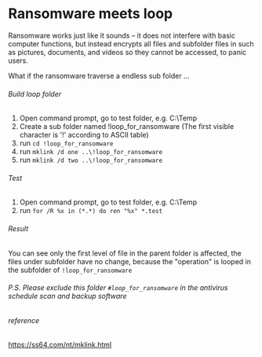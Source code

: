 # Ransomware meets loop

Ransomware works just like it sounds – it does not interfere with basic computer functions, but instead encrypts all files and subfolder files in such as pictures, documents, and videos so they cannot be accessed, to panic users. 

What if the ransomware traverse a endless sub folder ...

###### Build loop folder
1. Open command prompt, go to test folder, e.g. C:\Temp
2. Create a sub folder named !loop_for_ransomware (The first visible character is '!' according to ASCII table)
3. run ``cd !loop_for_ransomware``
4. run ``mklink /d one ..\!loop_for_ransomware``
5. run ``mklink /d two ..\!loop_for_ransomware``

###### Test
1. Open command prompt, go to test folder, e.g. C:\Temp
2. run ``for /R %x in (*.*) do ren "%x" *.test``

###### Result
You can see only the first level of file in the parent folder is affected, the files under subfolder have no change, because the "operation" is looped in the subfolder of ``!loop_for_ransomware``

###### P.S. Please exclude this folder ``#loop_for_ransomware`` in the antivirus schedule scan and backup software

###### reference
https://ss64.com/nt/mklink.html

